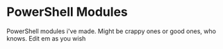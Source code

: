 # PowerShell Modules
PowerShell modules i've made. Might be crappy ones or good ones, who knows. Edit em as you wish 
